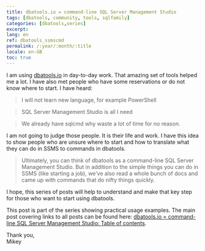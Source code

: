 ```yaml
---
title: dbatools.io = command-line SQL Server Management Studio
tags: [dbatools, community, tools, sqlfamily]
categories: [dbatools,series]
excerpt: 
lang: en
ref: dbatools_ssmscmd
permalink: /:year/:month/:title
locale: en-GB
toc: true
---
```


I am using [dbatools.io](https://dbatools.io/) in day-to-day work. That amazing set of tools helped me a lot. I have also met people who have some reservations or do not know where to start. I have heard:

> I will not learn new language, for example PowerShell

> SQL Server Management Studio is all I need

> We already have sqlcmd why waste a lot of time for no reason.

I am not going to judge those people. It is their life and work. I have this idea to show people who are unsure where to start and how to translate what they can do in SSMS to commands in dbatools.

> Ultimately, you can think of dbatools as a command-line SQL Server Management Studio. But in addition to the simple things you can do in SSMS (like starting a job), we’ve also read a whole bunch of docs and came up with commands that do nifty things quickly.

I hope, this series of posts will help to understand and make that key step for those who want to start using dbatools. 

This post is part of the series showing practical usage examples. The main post covering links to all posts can be found here: [dbatools.io = command-line SQL Server Management Studio: Table of contents](https://www.bronowski.it/blog/2020/06/dbatools-io-command-line-sql-server-management-studio-table-of-contents/).

Thank you,  
Mikey